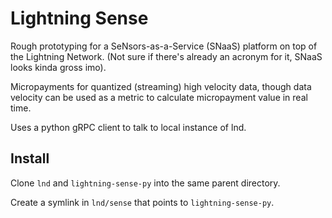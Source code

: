 # Lightning Sense 

Rough prototyping for a SeNsors-as-a-Service (SNaaS) platform on top of the Lightning Network. (Not sure if there's already an acronym for it, SNaaS looks kinda gross imo).

Micropayments for quantized (streaming) high velocity data, though data velocity can be used as a metric to calculate micropayment value in real time.

Uses a python gRPC client to talk to local instance of lnd.

## Install

Clone `lnd` and `lightning-sense-py` into the same parent directory. 

Create a symlink in `lnd/sense` that points to `lightning-sense-py`. 
